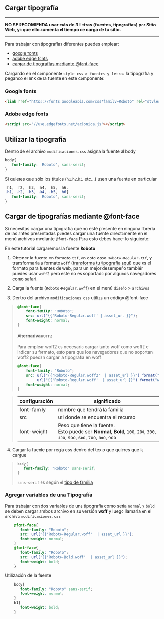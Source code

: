 ## Cargar tipografía 
***

**NO SE RECOMIENDA usar más de 3 Letras (fuentes, tipografías) por Sitio Web, ya que ello aumenta el tiempo de carga de tu sitio.**

***


Para trabajar con tipografías diferentes puedes emplear:
* [google fonts](https://fonts.google.com/)
* [adobe edge fonts](https://edgewebfonts.adobe.com)
* [cargar de tipografías mediante @font-face](Fuentes%2C-Letras-y-Tipografías#cargar-de-tipografías-mediante-font-face)

Cargando en el componente `style css > fuentes y letras` la tipografía y pegando el link de la fuente en este componente:

### Google fonts
```html
<link href="https://fonts.googleapis.com/css?family=Roboto" rel="stylesheet">
```

### Adobe edge fonts
```html
<script src="//use.edgefonts.net/aclonica.js"></script>
```


## Utilizar la tipografía

Dentro de el archivo `modificaciones.css` asigna la fuente al body

```css
body{
   font-family: 'Roboto', sans-serif;
}
```

Si quieres que sólo los títulos (`h1`,`h2`,`h3`, etc...) usen una fuente en particular 
```css
 h1,  h2,  h3,  h4,  h5,  h6,
.h1, .h2, .h3, .h4, .h5, .h6{
   font-family: 'Roboto', sans-serif;
}
```

## Cargar de tipografías mediante @font-face

Si necesitas cargar una tipografía que no esté presente en ninguna librería de las antes presentadas puedes cargar una fuente directamente en el menú archivos mediante `@font-face`
Para esto debes hacer lo siguiente: 

En este tutorial cargaremos la fuente **Roboto**

1. Obtener la fuente en formato `ttf`, en este caso `Roboto-Regular.ttf`, y transformarla a formato `woff` ([transforma tu tipografia aquí](https://convertio.co/es/ttf-woff/)) que es el formato para fuentes de web, para un mejor desempeño también puedes usar `woff2` pero este no es soportado por algunos navegadores como safari.

2. Carga la fuente (`Roboto-Regular.woff`) en el menú `diseño` > `archivos`

3. Dentro del archivo `modificaciones.css` utiliza un código @font-face
> ```css
> @font-face{
>     font-family: "Roboto";
>     src: url("{{'Roboto-Regular.woff' | asset_url }}");
>     font-weight: normal;
> }
> ```
> #### Alternativa `WOFF2`
> Para emplear woff2 es necesario cargar tanto woff como woff2 e indicar su formato, esto para que los navegadores que no soportan woff2 puedan cargar la tipografía en woff 
> ```css
> @font-face{
>     font-family: "Roboto";
>     src: url("{{'Roboto-Regular.woff2'  | asset_url }}") format("woff2"),
>          url("{{'Roboto-Regular.woff'  | asset_url }}") format("woff");
>     font-weight: normal;
> }
> ```

> | configuración | significado |
> | ------------- | ----------- |
> | font-family | nombre que tendrá la familia |
> | src | url donde se encuentra el recurso | 
> | font-weight | Peso que tiene la fuente.<br> Esto puede ser **Normal**, **Bold**, `100`, `200`, `300`, `400`, `500`, `600`, `700`, `800`, `900`|

4. Cargar la fuente por regla css dentro del texto que quieres que la cargue
> ```css
> body{
>    font-family: "Roboto" sans-serif;
> }
> ```
> `sans-serif` es según el [tipo de familia](https://developer.mozilla.org/es/docs/Web/CSS/font-family)

### Agregar variables de una Tipografía 

Para trabajar con dos variables de una tipografía como sería `normal` y `bold` se deben cargar ambos archivo en su versión **woff** y luego llamarla en el archivo `modificaciones.css`

```css
    @font-face{
       font-family: "Roboto";
       src: url("{{'Roboto-Regular.woff'  | asset_url }}");
       font-weight: normal;
    }
    @font-face{
       font-family: "Roboto";
       src: url("{{'Roboto-Bold.woff'  | asset_url }}");
       font-weight: bold;
    }
```

Utilización de la fuente

```css
    body{
       font-family: "Roboto" sans-serif;
       font-weight: normal;
    }
    h1{
       font-weight: bold;
    }
```


